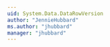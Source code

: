 ```yaml
---
uid: System.Data.DataRowVersion
author: "JennieHubbard"
ms.author: "jhubbard"
manager: "jhubbard"
---
```

